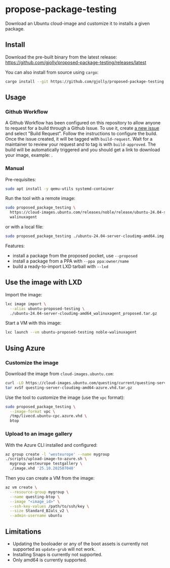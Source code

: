 # propose-package-testing

Download an Ubuntu cloud-image and customize it to installs a given package.

## Install

Download the pre-built binary from the latest release: https://github.com/gjolly/proposed-package-testing/releases/latest

You can also install from source using `cargo`:

```bash
cargo install --git https://github.com/gjolly/proposed-package-testing
```

## Usage

### Github Workflow

A Github Workflow has been configured on this repository to allow anyone to request for a build through a Github Issue. To use it, create [a new issue](https://github.com/gjolly/proposed-package-testing/issues/new/choose) and select "Build Request". Follow the instructions to configure the build. Once the issue created, it will be tagged with `build-request`. Wait for a maintainer to review your request and to tag is with `build-approved`. The build will be automatically triggered and you should get a link to download your image, example: .

### Manual

Pre-requisites:

```bash
sudo apt install -y qemu-utils systemd-container
```

Run the tool with a remote image:

```bash
sudo proposed_package_testing \
  https://cloud-images.ubuntu.com/releases/noble/release/ubuntu-24.04-server-cloudimg-amd64.img \
  walinuxagent
```

or with a local file:

```bash
sudo proposed_package_testing ./ubuntu-24.04-server-cloudimg-amd64.img walinuxagent
```

Features:
 * install a package from the proposed pocket, use `--proposed`
 * install a package from a PPA with `--ppa ppa:owner/name`
 * build a ready-to-import LXD tarball with `--lxd`

## Use the image with LXD

Import the image:

```bash
lxc image import \
  --alias ubuntu-proposed-testing \
  ./ubuntu-24.04-server-cloudimg-amd64_walinuxagent_proposed.tar.gz
```

Start a VM with this image:

```bash
lxc launch --vm ubuntu-proposed-testing noble-walinuxagent
```

## Using Azure

### Customize the image

Download the image from `cloud-images.ubuntu.com`:

```bash
curl -LO https://cloud-images.ubuntu.com/questing/current/questing-server-cloudimg-amd64-azure.vhd.tar.gz
tar xvSf questing-server-cloudimg-amd64-azure.vhd.tar.gz
```

Use the tool to customize the image (use the `vpc` format):

```bash
sudo proposed_package_testing \
  --image-format vpc \
  /tmp/livecd.ubuntu-cpc.azure.vhd \
  btop
```

### Upload to an image gallery

With the Azure CLI installed and configured:

```bash
az group create -l 'westeurope' --name mygroup
./scripts/upload-image-to-azure.sh \
  mygroup westeurope testgallery \
  ./image.vhd '25.10.202507040'
```

Then you can create a VM from the image:

```bash
az vm create \
  --resource-group mygroup \
  --name questing-btop \
  --image "<image_id>" \
  --ssh-key-values /path/to/ssh/key \
  --size Standard_B2als_v2 \
  --admin-username ubuntu
```

## Limitations

 * Updating the booloader or any of the boot assets is currently not supported as `update-grub` will not work.
 * Installing Snaps is currently not supported.
 * Only amd64 is currently supported.
